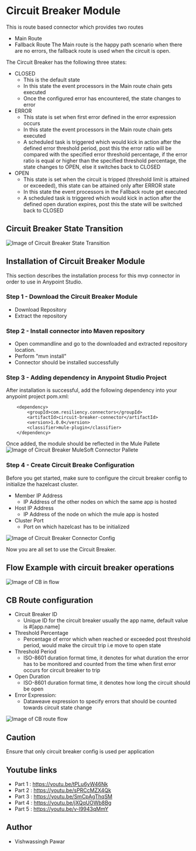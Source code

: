 # Circuit Breaker Module
This is route based connector which provides two routes
- Main Route
- Fallback Route
The Main route is the happy path scenario when there are no errors, the fallback route is used when the circuit is open.

The Circuit Breaker has the following three states:
- CLOSED
	- This is the default state
	- In this state the event processors in the Main route chain gets executed
	- Once the configured error has encountered, the state changes to error
- ERROR
	- This state is set when first error defined in the error expression occurs
	- In this state the event processors in the Main route chain gets executed
	- A scheduled task is triggered which would kick in action after the defined error threshold period, post this the error ratio will be compared with the specified error threshold percentage, if the error ratio is equal or higher than the specified threshold percentage, the state changes to OPEN, else it switches back to CLOSED
- OPEN
	- This state is set when the circuit is tripped (threshold limit is attained or exceeded), this state can be attained only after ERROR state
	- In this state the event processors in the Fallback route get executed
	- A scheduled task is triggered which would kick in action after the defined open duration expires, post this the state will be switched back to CLOSED
	
## Circuit Breaker State Transition
![Image of Circuit Breaker State Transition](https://github.com/Vishwasp13/circuit-breaker-module/blob/main/images/cb-state-transition.png)


## Installation of Circuit Breaker Module
This section describes the installation process for this mvp connector in order to use in Anypoint Studio. 

### Step 1 - Download the Circuit Breaker Module
- Download Repository
- Extract the repository

### Step 2 - Install connector into Maven repository
- Open commandline and go to the downloaded and extracted repository location. 
- Perform "mvn install" 
- Connector should be installed successfully

### Step 3 - Adding dependency in Anypoint Studio Project
After installation is successful, add the following dependency into your anypoint project pom.xml:

		<dependency>
			<groupId>com.resiliency.connectors</groupId>
			<artifactId>circuit-breaker-connector</artifactId>
			<version>1.0.0</version>
			<classifier>mule-plugin</classifier>			
		</dependency>

Once added, the module should be reflected in the Mule Pallete
![Image of Circuit Breaker MuleSoft Connector Pallete](https://github.com/Vishwasp13/circuit-breaker-module/blob/main/images/mule-pallete.png)

### Step 4 - Create Circuit Breake Configuration
Before you get started, make sure to configure the circuit breaker config to initialize the hazelcast cluster. 
- Member IP Address
	- IP Address of the other nodes on which the same app is hosted
- Host IP Address
	- IP Address of the node on which the mule app is hosted
- Cluster Port
	- Port on which hazelcast has to be initialized

![Image of Circuit Breaker Connector Config](https://github.com/Vishwasp13/circuit-breaker-module/blob/main/images/cb-config.png)

Now you are all set to use the Circuit Breaker.


## Flow Example with circuit breaker operations
![Image of CB in flow](https://github.com/Vishwasp13/circuit-breaker-module/blob/main/images/cb-in-flow.png)

## CB Route configuration
- Circuit Breaker ID
	- Unique ID for the circuit breaker usually the app name, default value is #[app.name]
- Threshold Percentage
	- Percentage of error which when reached or exceeded post threshold period, would make the circuit trip i.e move to open state
- Threshold Period
	- ISO-8601 duration format time, it denotes for what duration the error has to be monitored and counted from the time when first error occurs for circuit breaker to trip
- Open Duration
	- ISO-8601 duration format time, it denotes how long the circuit should be open
- Error Expression:
	- Dataweave expression to specify errors that should be counted towards circuit state change
		
![Image of CB route flow](https://github.com/Vishwasp13/circuit-breaker-module/blob/main/images/cb-route-config.png)

## Caution
Ensure that only circuit breaker config is used per application

## Youtube links
- Part 1 : https://youtu.be/tPLu6yW46Nk  
- Part 2 : https://youtu.be/sPRCcMZX4Qk
- Part 3 : https://youtu.be/SmCpAgThqSM
- Part 4 : https://youtu.be/jXQqUOWb8Bg
- Part 5 : https://youtu.be/v-l9943qMmY
	
## Author
- Vishwassingh Pawar